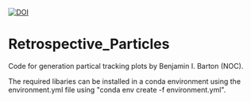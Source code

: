 [![DOI](https://zenodo.org/badge/974939480.svg)](https://doi.org/10.5281/zenodo.15309242)
# Retrospective_Particles
Code for generation partical tracking plots by Benjamin I. Barton (NOC).

The required libaries can be installed in a conda environment using the environment.yml file using "conda env create -f environment.yml".

